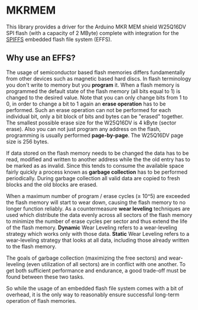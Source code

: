 # MKRMEM
This library provides a driver for the Arduino MKR MEM shield W25Q16DV SPI flash (with a capacity of 2 MByte) complete with integration for the [SPIFFS](https://github.com/pellepl/spiffs) embedded flash file system (EFFS).

## Why use an EFFS?
The usage of semiconductor based flash memories differs fundamentally from other devices such as magnetic based hard discs. In flash terminology you don't write to memory but you **program** it. When a flash memory is programmed the default state of the flash memory (all bits equal to 1) is changed to the desired value. Note that you can only change bits from 1 to 0, in order to change a bit to 1 again an **erase operation** has to be performed. Such an erase operation can not be performed for each individual bit, only a bit block of bits and bytes can be "erased" together. The smallest possible erase size for the W25Q16DV is 4 kByte (sector erase). Also you can not just program any address on the flash, programming is usually performed **page-by-page**. The W25Q16DV page size is 256 bytes.

If data stored on the flash memory needs to be changed the data has to be read, modified and written to another address while the the old entry has to be marked as as invalid. Since this tends to consume the available space fairly quickly a process known as **garbage collection** has to be performed periodically. During garbage collection all valid data are copied to fresh blocks and the old blocks are erased.

When a maximum number of program / erase cycles (≥ 10^5) are exceeded the flash memory will start to wear down, causing the flash memory to no longer function reliably. As a countermeasure **wear leveling** techniques are used which distribute the data evenly across all sectors of the flash memory to minimize the number of erase cycles per sector and thus extend the life of the flash memory. **Dynamic** Wear Leveling refers to a wear-leveling strategy which works only with those data. **Static** Wear Leveling refers to a wear-leveling strategy that looks at all data, including those already written to the flash memory.

The goals of garbage collection (maximizing the free sectors) and wear-leveling (even utilization of all sectors) are in conflict with one another. To get both sufficient performance and endurance, a good trade-off must be found between these two tasks.

So while the usage of an embedded flash file system comes with a bit of overhead, it is the only way to reasonably ensure successful long-term operation of flash memories.
